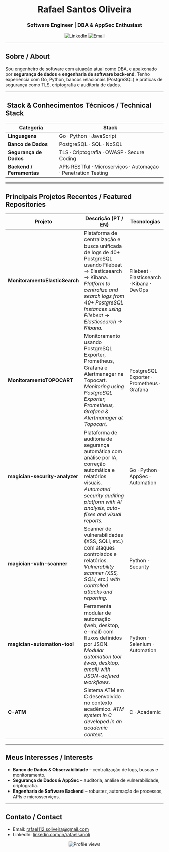 <h1 align="center">Rafael Santos Oliveira</h1>
<h3 align="center">Software Engineer | DBA & AppSec Enthusiast</h3>

<p align="center">
  <a href="https://www.linkedin.com/in/rafaelsanoli" target="_blank">
    <img src="https://img.shields.io/badge/LinkedIn-0077B5?style=for-the-badge&logo=linkedin" alt="LinkedIn"/>
  </a>
  <a href="mailto:rafael112.soliveira@gmail.com">
    <img src="https://img.shields.io/badge/Gmail-D14836?style=for-the-badge&logo=gmail" alt="Email"/>
  </a>
</p>

---

##  Sobre / About  
Sou engenheiro de software com atuação atual como DBA, e apaixonado por **segurança de dados** e **engenharia de software back-end**. Tenho experiência com Go, Python, bancos relacionais (PostgreSQL) e práticas de segurança como TLS, criptografia e auditoria de dados.

---

## ​  Stack & Conhecimentos Técnicos / Technical Stack
| Categoria | Stack |
|---|---|
| **Linguagens** | Go · Python · JavaScript |
| **Banco de Dados** | PostgreSQL · SQL · NoSQL |
| **Segurança de Dados** | TLS · Criptografia · OWASP · Secure Coding |
| **Backend / Ferramentas** | APIs RESTful · Microserviços · Automação · Penetration Testing |

---

##  Principais Projetos Recentes / Featured Repositories

| Projeto | Descrição (PT / EN) | Tecnologias |
|--------|----------------------|-------------|
| **MonitoramentoElasticSearch** | Plataforma de centralização e busca unificada de logs de 40+ PostgreSQL usando Filebeat → Elasticsearch → Kibana. *Platform to centralize and search logs from 40+ PostgreSQL instances using Filebeat → Elasticsearch → Kibana.* | Filebeat · Elasticsearch · Kibana · DevOps |
| **MonitoramentoTOPOCART** | Monitoramento usando PostgreSQL Exporter, Prometheus, Grafana e Alertmanager na Topocart. *Monitoring using PostgreSQL Exporter, Prometheus, Grafana & Alertmanager at Topocart.* | PostgreSQL Exporter · Prometheus · Grafana |
| **magician-security-analyzer** | Plataforma de auditoria de segurança automática com análise por IA, correção automática e relatórios visuais. *Automated security auditing platform with AI analysis, auto-fixes and visual reports.* | Go · Python · AppSec · Automation |
| **magician-vuln-scanner** | Scanner de vulnerabilidades (XSS, SQLi, etc.) com ataques controlados e relatórios. *Vulnerability scanner (XSS, SQLi, etc.) with controlled attacks and reporting.* | Python · Security |
| **magician-automation-tool** | Ferramenta modular de automação (web, desktop, e-mail) com fluxos definidos por JSON. *Modular automation tool (web, desktop, email) with JSON-defined workflows.* | Python · Selenium · Automation |
| **C-ATM** | Sistema ATM em C desenvolvido no contexto acadêmico. *ATM system in C developed in an academic context.* | C · Academic |

---

##  Meus Interesses / Interests
- **Banco de Dados & Observabilidade** – centralização de logs, buscas e monitoramento.
- **Segurança de Dados & AppSec** – auditoria, análise de vulnerabilidade, criptografia.
- **Engenharia de Software Backend** – robustez, automação de processos, APIs e microsserviços.

---

##  Contato / Contact  
- Email: [rafael112.soliveira@gmail.com](mailto:rafael112.soliveira@gmail.com)  
- LinkedIn: [linkedin.com/in/rafaelsanoli](https://linkedin.com/in/rafaelsanoli)

<p align="center">
  <img src="https://komarev.com/ghpvc/?username=rafaelsanoli&color=0e75b6&style=flat" alt="Profile views"/>
</p>
